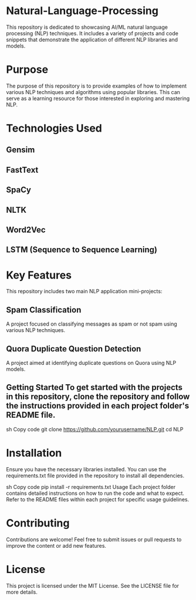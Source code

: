 # Natural-Language-Processing

This repository is dedicated to showcasing AI/ML natural language processing (NLP) techniques. It includes a variety of projects and code snippets that demonstrate the application of different NLP libraries and models.

# Purpose
The purpose of this repository is to provide examples of how to implement various NLP techniques and algorithms using popular libraries. This can serve as a learning resource for those interested in exploring and mastering NLP.

# Technologies Used
## Gensim
## FastText
## SpaCy
## NLTK
## Word2Vec
## LSTM (Sequence to Sequence Learning)

# Key Features
This repository includes two main NLP application mini-projects:

## Spam Classification

A project focused on classifying messages as spam or not spam using various NLP techniques.

## Quora Duplicate Question Detection

A project aimed at identifying duplicate questions on Quora using NLP models.

## Getting Started To get started with the projects in this repository, clone the repository and follow the instructions provided in each project folder's README file.

sh
Copy code
git clone https://github.com/yourusername/NLP.git
cd NLP

# Installation
Ensure you have the necessary libraries installed. You can use the requirements.txt file provided in the repository to install all dependencies.

sh
Copy code
pip install -r requirements.txt
Usage
Each project folder contains detailed instructions on how to run the code and what to expect. Refer to the README files within each project for specific usage guidelines.

# Contributing
Contributions are welcome! Feel free to submit issues or pull requests to improve the content or add new features.

# License
This project is licensed under the MIT License. See the LICENSE file for more details.

